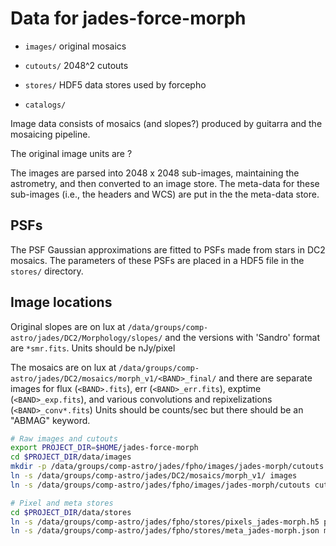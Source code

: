 Data for jades-force-morph
===============

* `images/` original mosaics

* `cutouts/` 2048^2 cutouts

* `stores/` HDF5 data stores used by forcepho

* `catalogs/`

Image data consists of mosaics (and slopes?) produced by guitarra and the mosaicing pipeline.

The original image units are ?

The images are parsed into 2048 x 2048 sub-images, maintaining the astrometry,
and then converted to an image store. The meta-data for these sub-images (i.e., the
headers and WCS) are put in the the meta-data store.

PSFs
----

The PSF Gaussian approximations are fitted to PSFs made from stars in DC2 mosaics.  The parameters of these PSFs are placed in a HDF5 file in the `stores/` directory.


Image locations
--------------

Original slopes are on lux at
`/data/groups/comp-astro/jades/DC2/Morphology/slopes/`
and the versions with 'Sandro' format are `*smr.fits`.
Units should be nJy/pixel

The mosaics are on lux at
`/data/groups/comp-astro/jades/DC2/mosaics/morph_v1/<BAND>_final/`
and there are separate images for flux (`<BAND>.fits`), err (`<BAND>_err.fits`), exptime (`<BAND>_exp.fits`), and various convolutions and repixelizations (`<BAND>_conv*.fits`)
Units should be counts/sec but there should be an "ABMAG" keyword.

```sh
# Raw images and cutouts
export PROJECT_DIR=$HOME/jades-force-morph
cd $PROJECT_DIR/data/images
mkdir -p /data/groups/comp-astro/jades/fpho/images/jades-morph/cutouts
ln -s /data/groups/comp-astro/jades/DC2/mosaics/morph_v1/ images
ln -s /data/groups/comp-astro/jades/fpho/images/jades-morph/cutouts cutouts

# Pixel and meta stores
cd $PROJECT_DIR/data/stores
ln -s /data/groups/comp-astro/jades/fpho/stores/pixels_jades-morph.h5 pixels_jades-morph.h5
ln -s /data/groups/comp-astro/jades/fpho/stores/meta_jades-morph.json meta_jades-morph.json
```
